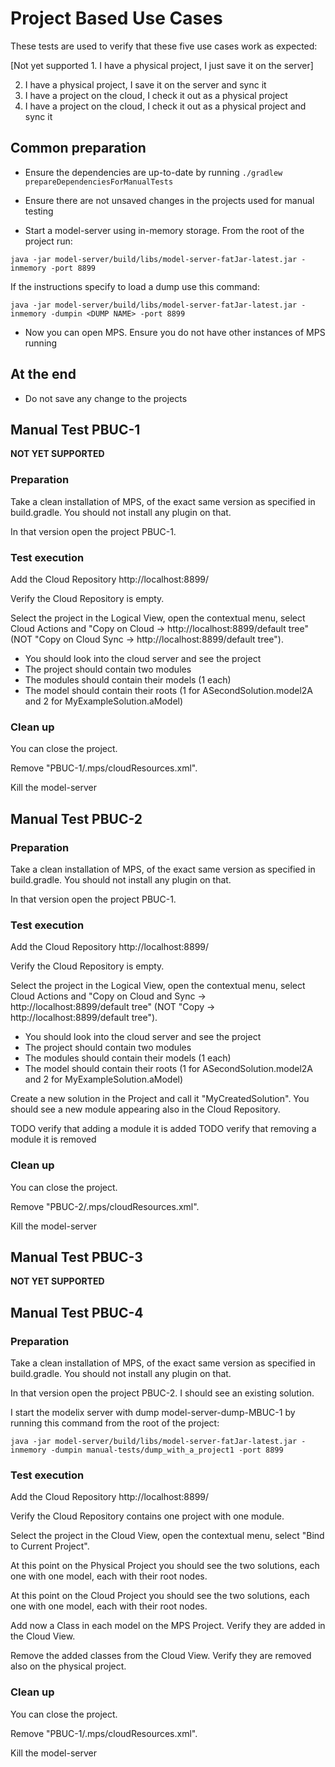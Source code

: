 # Project Based Use Cases

These tests are used to verify that these five use cases work as expected:

[Not yet supported 1. I have a physical project, I just save it on the server]

2. I have a physical project, I save it on the server and sync it
3. I have a project on the cloud, I check it out as a physical project
4. I have a project on the cloud, I check it out as a physical project and sync it

## Common preparation

* Ensure the dependencies are up-to-date by running `./gradlew prepareDependenciesForManualTests`

* Ensure there are not unsaved changes in the projects used for manual testing

* Start a model-server using in-memory storage. From the root of the project run:

```
java -jar model-server/build/libs/model-server-fatJar-latest.jar -inmemory -port 8899
```

If the instructions specify to load a dump use this command:

```
java -jar model-server/build/libs/model-server-fatJar-latest.jar -inmemory -dumpin <DUMP NAME> -port 8899
```


* Now you can open MPS. Ensure you do not have other instances of MPS running

## At the end

* Do not save any change to the projects

## Manual Test PBUC-1

**NOT YET SUPPORTED**

### Preparation

Take a clean installation of MPS, of the exact same version as specified in build.gradle. You should not install any plugin on that.

In that version open the project PBUC-1.

### Test execution

Add the Cloud Repository http://localhost:8899/

Verify the Cloud Repository is empty.

Select the project in the Logical View, open the contextual menu, select Cloud Actions and "Copy on Cloud -> http://localhost:8899/default tree" (NOT "Copy on Cloud Sync -> http://localhost:8899/default tree").

* You should look into the cloud server and see the project
* The project should contain two modules
* The modules should contain their models (1 each)
* The model should contain their roots (1 for ASecondSolution.model2A and 2 for MyExampleSolution.aModel)

### Clean up

You can close the project.

Remove "PBUC-1/.mps/cloudResources.xml".

Kill the model-server

## Manual Test PBUC-2

### Preparation

Take a clean installation of MPS, of the exact same version as specified in build.gradle. You should not install any plugin on that.

In that version open the project PBUC-1.

### Test execution

Add the Cloud Repository http://localhost:8899/

Verify the Cloud Repository is empty.

Select the project in the Logical View, open the contextual menu, select Cloud Actions and "Copy on Cloud and Sync -> http://localhost:8899/default tree" (NOT "Copy -> http://localhost:8899/default tree").

* You should look into the cloud server and see the project
* The project should contain two modules
* The modules should contain their models (1 each)
* The model should contain their roots (1 for ASecondSolution.model2A and 2 for MyExampleSolution.aModel)

Create a new solution in the Project and call it "MyCreatedSolution". You should see a new module appearing also in the Cloud Repository.

TODO verify that adding a module it is added
TODO verify that removing a module it is removed

### Clean up

You can close the project.

Remove "PBUC-2/.mps/cloudResources.xml".

Kill the model-server

## Manual Test PBUC-3

**NOT YET SUPPORTED**

## Manual Test PBUC-4

### Preparation

Take a clean installation of MPS, of the exact same version as specified in build.gradle. You should not install any plugin on that.

In that version open the project PBUC-2. I should see an existing solution.

I start the modelix server with dump model-server-dump-MBUC-1 by running this command from the root of the project:

```
java -jar model-server/build/libs/model-server-fatJar-latest.jar -inmemory -dumpin manual-tests/dump_with_a_project1 -port 8899
```

### Test execution

Add the Cloud Repository http://localhost:8899/

Verify the Cloud Repository contains one project with one module.

Select the project in the Cloud View, open the contextual menu, select "Bind to Current Project".

At this point on the Physical Project you should see the two solutions, each one with one model, each with their root nodes.

At this point on the Cloud Project you should see the two solutions, each one with one model, each with their root nodes.

Add now a Class in each model on the MPS Project. Verify they are added in the Cloud View.

Remove the added classes from the Cloud View. Verify they are removed also on the physical project.

### Clean up

You can close the project.

Remove "PBUC-1/.mps/cloudResources.xml".

Kill the model-server

